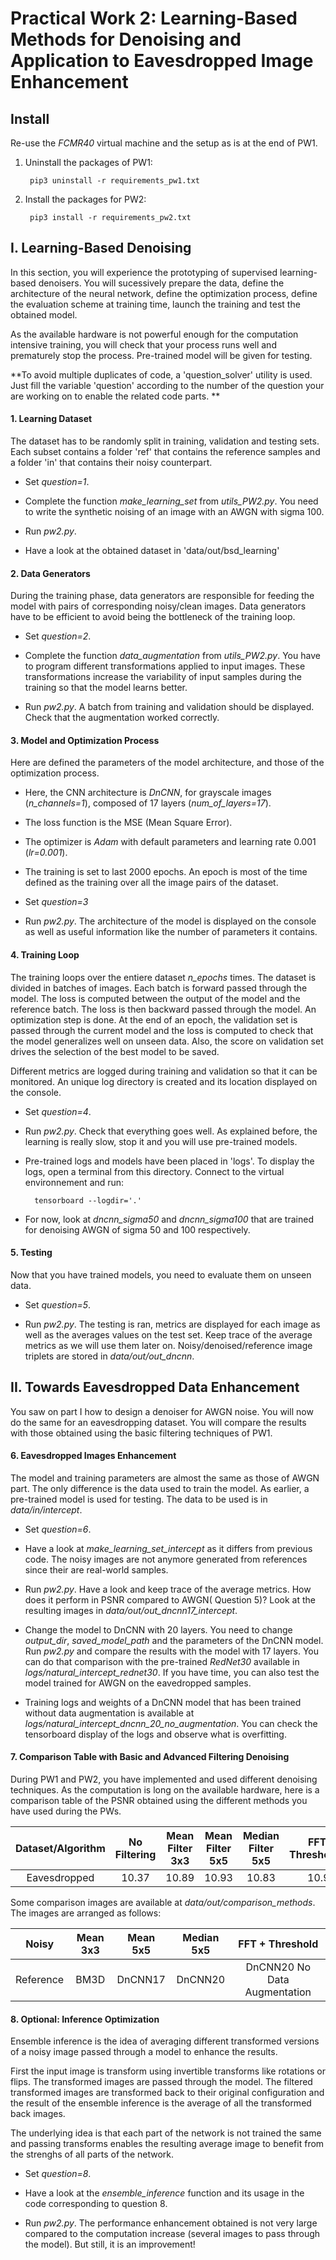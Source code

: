 # Practical Work 2: Learning-Based Methods for Denoising and Application to Eavesdropped Image Enhancement

## Install
Re-use the _FCMR40_ virtual machine and the setup as is at the end of PW1.

1. Uninstall the packages of PW1:

		pip3 uninstall -r requirements_pw1.txt

2. Install the packages for PW2:

		pip3 install -r requirements_pw2.txt
	


## I. Learning-Based Denoising
In this section, you will experience the prototyping of supervised learning-based denoisers. You will sucessively prepare the data, define the architecture of the neural network, define the optimization process, define the evaluation scheme at training time, launch the training and test the obtained model. 

As the available hardware is not powerful enough for the computation intensive training, you will check that your process runs well and prematurely stop the process. Pre-trained model will be given for testing. 

**To avoid multiple duplicates of code, a 'question_solver' utility is used. Just fill the variable 'question' according to the number of the question your are working on to enable the related code parts. **

#### 1. Learning Dataset
The dataset has to be randomly split in training, validation and testing sets. Each subset contains a folder 'ref' that contains the reference samples and a folder 'in' that contains their noisy counterpart.

* Set _question=1_.

* Complete the function _make_learning_set_ from _utils_PW2.py_. You need to write the synthetic noising of an image with an AWGN with sigma 100.

* Run _pw2.py_.

* Have a look at the obtained dataset in 'data/out/bsd_learning'

#### 2. Data Generators	
During the training phase, data generators are responsible for feeding the model with pairs of corresponding noisy/clean images. Data generators have to be efficient to avoid being the bottleneck of the training loop.

* Set _question=2_.

* Complete the function _data_augmentation_ from _utils_PW2.py_. You have to program different transformations applied to input images. These transformations increase the variability of input samples during the training so that the model learns better.

* Run _pw2.py_. A batch from training and validation should be displayed. Check that the augmentation worked correctly.


#### 3. Model and Optimization Process	
Here are defined the parameters of the model architecture, and those of the optimization process.

* Here, the CNN architecture is _DnCNN_, for grayscale images (_n_channels=1_), composed of 17 layers (_num_of_layers=17_). 

* The loss function is the MSE (Mean Square Error).

* The optimizer is _Adam_ with default parameters and learning rate 0.001 (_lr=0.001_).

* The training is set to last 2000 epochs. An epoch is most of the time defined as the training over all the image pairs of the dataset. 

* Set _question=3_
* Run _pw2.py_. The architecture of the model is displayed on the console as well as useful information like the number of parameters it contains.

#### 4. Training Loop
The training loops over the entiere dataset _n_epochs_ times. The dataset is divided in batches of images. Each batch is forward passed through the model. The loss is computed between the output of the model and the reference batch. The loss is then backward passed through the model. An optimization step is done. 
At the end of an epoch, the validation set is passed through the current model and the loss is computed to check that the model generalizes well on unseen data. Also, the score on validation set drives the selection of the best model to be saved. 

Different metrics are logged during training and validation so that it can be monitored. An unique log directory is created and its location displayed on the console. 

* Set _question=4_.

* Run _pw2.py_. Check that everything goes well. As explained before, the learning is really slow, stop it and you will use pre-trained models.

* Pre-trained logs and models have been placed in 'logs'. To display the logs, open a terminal from this directory. Connect to the virtual environnement and run:
		
		tensorboard --logdir='.'
		
* For now, look at _dncnn_sigma50_ and _dncnn_sigma100_ that are trained for denoising AWGN of sigma 50 and 100 respectively.


#### 5. Testing
Now that you have trained models, you need to evaluate them on unseen data. 

* Set _question=5_.

* Run _pw2.py_. The testing is ran, metrics are displayed for each image as well as the averages values on the test set. Keep trace of the average metrics as we will use them later on. Noisy/denoised/reference image triplets are stored in _data/out/out_dncnn_.


## II. Towards Eavesdropped Data Enhancement

You saw on part I how to design a denoiser for AWGN noise. You will now do the same for an eavesdropping dataset. You will compare the results with those obtained using the basic filtering techniques of PW1. 

#### 6. Eavesdropped Images Enhancement
The model and training parameters are almost the same as those of AWGN part. The only difference is the data used to train the model. As earlier, a pre-trained model is used for testing. The data to be used is in _data/in/intercept_. 

* Set _question=6_.

* Have a look at _make_learning_set_intercept_ as it differs from previous code. The noisy images are not anymore generated from references since their are real-world samples.

* Run _pw2.py_. Have a look and keep trace of the average metrics. How does it perform in PSNR compared to AWGN( Question 5)? Look at the resulting images in _data/out/out_dncnn17_intercept_.

* Change the model to DnCNN with 20 layers. You need to change _output_dir_, _saved_model_path_ and the parameters of the DnCNN model. Run _pw2.py_ and compare the results with the model with 17 layers. You can do that comparison with the pre-trained _RedNet30_ available in _logs/natural_intercept_rednet30_. If you have time, you can also test the model trained for AWGN on the eavedropped samples.

* Training logs and weights of a DnCNN model that has been trained without data augmentation is available at _logs/natural_intercept_dncnn_20_no_augmentation_. You can check the tensorboard display of the logs and observe what is overfitting.

#### 7. Comparison Table with Basic and Advanced Filtering Denoising
During PW1 and PW2, you have implemented and used different denoising techniques. As the computation is long on the available hardware, here is a comparison table of the PSNR obtained using the different methods you have used during the PWs. 

| Dataset/Algorithm | No Filtering | Mean Filter 3x3 | Mean Filter 5x5 | Median Filter 5x5  | FFT + Thresholding | BM3D  Sigma 50 | DnCNN17 | DnCNN20 | DnCNN20 No  Augmentation |
|:-----------------:|:------------:|:---------------:|:---------------:|:------------------:|:------------------:|:--------------:|:-------:|:-------:|:------------------------:|
|    Eavesdropped   | 10.37        |      10.89      |      10.93      |        10.83       |        10.91       | 10.99          |  14.39  |  16.49  |           11.31          |

Some comparison images are available at _data/out/comparison_methods_. The images are arranged as follows:

|   Noisy   | Mean 3x3 | Mean 5x5 | Median 5x5 |        FFT + Threshold       |
|:---------:|:--------:|:--------:|:----------:|:----------------------------:|
| Reference |   BM3D   |  DnCNN17 |   DnCNN20  | DnCNN20 No Data Augmentation |

####  8. Optional: Inference Optimization
Ensemble inference is the idea of averaging different transformed versions of a noisy image passed through a model to enhance the results. 

First the input image is transform using invertible transforms like rotations or flips. The transformed images are passed through the model. The filtered transformed images are transformed back to their original configuration and the result of the ensemble inference is the average of all the transformed back images. 

The underlying idea is that each part of the network is not trained the same and passing transforms enables the resulting average image to benefit from the strenghs of all parts of the network. 


* Set _question=8_.

* Have a look at the _ensemble_inference_ function and its usage in the code corresponding to question 8. 

* Run _pw2.py_. The performance enhancement obtained is not very large compared to the computation increase (several images to pass through the model). But still, it is an improvement! 
